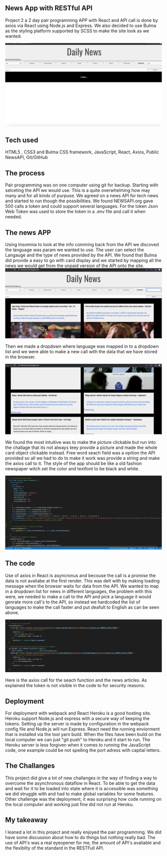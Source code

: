 ## News App with RESTful API 
Project 2 a 2 day pair programming APP with React and API call is done by axios via React using Node.js and Express. We also decided to use Bulma as the styling platform supported by SCSS to make the site look as we wanted.

![news page](images/news.png)

## Tech used
HTML5 , 
CSS3 and Bulma CSS framework,
JavaScript,
React,
Axios,
Public NewsAPI,
Git/GitHub

## The process
Pair programming was on one computer using git for backup. Starting with selceting the API we would use. This is a quite overwhelming how may many and for all kinds of purpuse. We agreed on a news API for tech news and started to run though the possibilities. We found NEWSAPI.org gave 500 calls a token and could support several languages.
For the token Json Web Token was used to store the token in a .env file and call it when needed. 


## The news APP
Using Insomnia to look at the info comming back from the API we discoved the language was param we wanted to use. The user can select the Langauge and the type of news provided by the API. We found that Bulma did provide a easy to go with card display and we started by mapping all the news we would get from the unpaid version of the API onto the site. 
![news page](images/news_french.png)

Then we made a dropdown where language was mapped in to a dropdown list and we were able to make a new call with the data that we have stored in the browser. 

![news page](images/news_no_pic.png)

We found the most intuitive was to make the picture clickable but run into the challage that its not always teey provide a picture and made the whole card object clickable instead.
Free word seach field was a opition the API provided so all we had to do to make it work was provide a string and make the axios call to it. 
The style of the app should be like a old fashion newspaper witch set the color and textfont to be black and white. 

![news page](images/class.png)
## The code
Use of axios in React is asyncronus and becouse the call is a promise the data is not avaliabe at the first render. This was delt with by making loading message when the browser waits for data from the API. We wanted to map in a dropdown list for news in different languages, the problem with this were, we needed to make a call to the API and pick a language it would genrate more call's to the API, so instead we hardcoded the list of languages to make the call faster and put deafult to English as can be seen above.
  
  ![news page](images/axios.png)

Here is the axios call for the seach function and the news articles. As explained the token is not visible in the code to for security reasons.


## Deployment
For deployment with webpack and React Heroku is a good hosting site. Heroku support Node.js and express with a secure way of keeping the tokens. Setting up the server is made by configuration in the webpack config file and Node.js will run Express.
React need the running enviorment that is installed via the tool yarn build. When the files have been build on the local computer we can just "git push" to Heroku and it start to run. The Heroku server is less forgiven when it comes to running the JavaScript code, one example could be not spelling the port adress with capital letters.   


## The Challanges
This project did give a lot of new challanges in the way of finding a way to overcome the asynchronous dataflow in React. To be able to get the data and wait for it to be loaded into state where it is accessible was something we did struggle with and had to make global variables for some features. 
Other challenge was the deployment, it was surprising how code running on the local computer and working just fine did not run at Heroku.


## My takeaway 
I leaned a lot in this project and really enjoyed the pair programming. We did have some discussion about how to do things but nothing really bad. The use of API's was a real eyeopener for me, the amount of API's avaliable and the flexibilty of the standard in the RESTFull API.